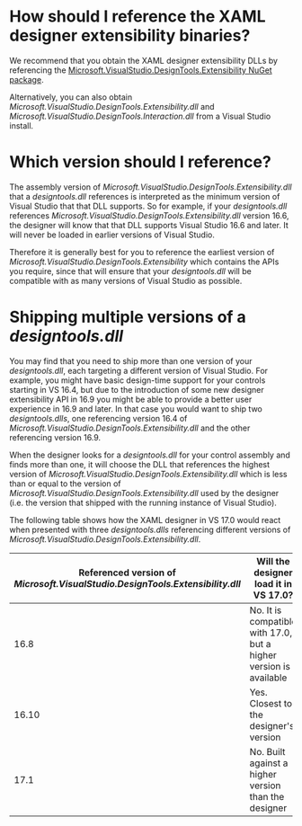 # How should I reference the XAML designer extensibility binaries?

We recommend that you obtain the XAML designer extensibility DLLs by referencing the [Microsoft.VisualStudio.DesignTools.Extensibility NuGet package](https://www.nuget.org/packages/Microsoft.VisualStudio.DesignTools.Extensibility).

Alternatively, you can also obtain *Microsoft.VisualStudio.DesignTools.Extensibility.dll* and *Microsoft.VisualStudio.DesignTools.Interaction.dll* from a Visual Studio install.

# Which version should I reference?

The assembly version of *Microsoft.VisualStudio.DesignTools.Extensibility.dll* that a *designtools.dll* references is interpreted as the minimum version of Visual Studio that that DLL supports. So for example, if your *designtools.dll* references *Microsoft.VisualStudio.DesignTools.Extensibility.dll* version 16.6, the designer will know that that DLL supports Visual Studio 16.6 and later. It will never be loaded in earlier versions of Visual Studio.

Therefore it is generally best for you to reference the earliest version of *Microsoft.VisualStudio.DesignTools.Extensibility* which contains the APIs you require, since that will ensure that your *designtools.dll* will be compatible with as many versions of Visual Studio as possible.

# Shipping multiple versions of a *designtools.dll*

You may find that you need to ship more than one version of your *designtools.dll*, each targeting a different version of Visual Studio. For example, you might have basic design-time support for your controls starting in VS 16.4, but due to the introduction of some new designer extensibility API in 16.9 you might be able to provide a better user experience in 16.9 and later. In that case you would want to ship two *designtools.dlls*, one referencing version 16.4 of *Microsoft.VisualStudio.DesignTools.Extensibility.dll* and the other referencing version 16.9.

When the designer looks for a *designtools.dll* for your control assembly and finds more than one, it will choose the DLL that references the highest version of *Microsoft.VisualStudio.DesignTools.Extensibility.dll* which is less than or equal to the version of *Microsoft.VisualStudio.DesignTools.Extensibility.dll* used by the designer (i.e. the version that shipped with the running instance of Visual Studio).

The following table shows how the XAML designer in VS 17.0 would react when presented with three *designtools.dlls* referencing different versions of *Microsoft.VisualStudio.DesignTools.Extensibility.dll*.

| Referenced version of *Microsoft.VisualStudio.DesignTools.Extensibility.dll* | Will the designer load it in VS 17.0?                             |
| -----------------------------------------------------------------------------| ----------------------------------------------------------------- |
| 16.8                                                                         | No. It is compatible with 17.0, but a higher version is available |
| 16.10                                                                        | Yes. Closest to the designer's version                            |
| 17.1                                                                         | No. Built against a higher version than the designer              |